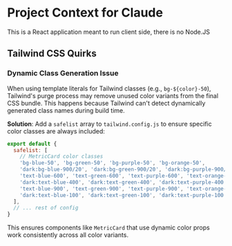 # Project Context for Claude

This is a React application meant to run client side, there is no Node.JS

## Tailwind CSS Quirks

### Dynamic Class Generation Issue
When using template literals for Tailwind classes (e.g., `bg-${color}-50`), Tailwind's purge process may remove unused color variants from the final CSS bundle. This happens because Tailwind can't detect dynamically generated class names during build time.

**Solution**: Add a `safelist` array to `tailwind.config.js` to ensure specific color classes are always included:

```javascript
export default {
  safelist: [
    // MetricCard color classes
    'bg-blue-50', 'bg-green-50', 'bg-purple-50', 'bg-orange-50',
    'dark:bg-blue-900/20', 'dark:bg-green-900/20', 'dark:bg-purple-900/20', 'dark:bg-orange-900/20',
    'text-blue-600', 'text-green-600', 'text-purple-600', 'text-orange-600',
    'dark:text-blue-400', 'dark:text-green-400', 'dark:text-purple-400', 'dark:text-orange-400',
    'text-blue-900', 'text-green-900', 'text-purple-900', 'text-orange-900',
    'dark:text-blue-100', 'dark:text-green-100', 'dark:text-purple-100', 'dark:text-orange-100',
  ],
  // ... rest of config
}
```

This ensures components like `MetricCard` that use dynamic color props work consistently across all color variants.
